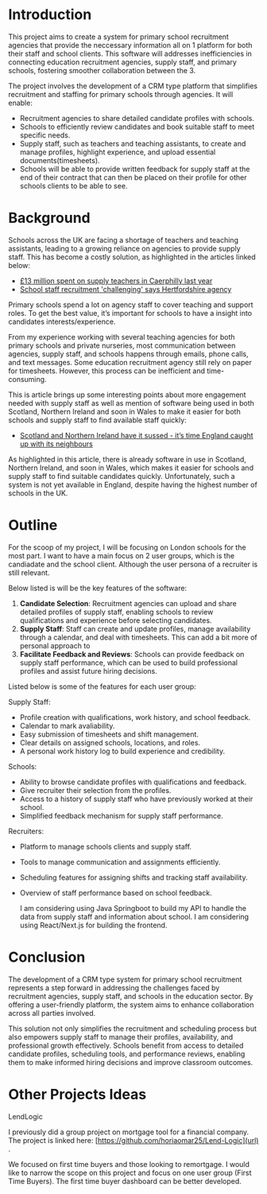 # Introduction
This project aims to create a system for primary school recruitment agencies that provide the neccessary information all on 1 platform for both their staff and school clients. This software will addresses inefficiencies in connecting education recruitment agencies, supply staff, and primary schools, fostering smoother collaboration between the 3.

The project involves the development of a CRM type platform that simplifies recruitment and staffing for primary schools through agencies. It will enable:

- Recruitment agencies to share detailed candidate profiles with schools.
- Schools to efficiently review candidates and book suitable staff to meet specific needs.
- Supply staff, such as teachers and teaching assistants, to create and manage profiles, highlight experience, and upload essential documents(timesheets).
- Schools will be able to provide written feedback for supply staff at the end of their contract that can then be placed on their profile for other schools clients to be able to see. 

# Background
Schools across the UK are facing a shortage of teachers and teaching assistants, leading to a growing reliance on agencies to provide supply staff. This has become a costly solution, as highlighted in the articles linked below:  

- [£13 million spent on supply teachers in Caerphilly last year](https://www.southwalesargus.co.uk/news/24509537.13m-spent-caerphilly-supply-teachers-last-year/)
- [School staff recruitment 'challenging' says Hertfordshire agency](https://www.bbc.co.uk/news/uk-england-beds-bucks-herts-64810330)
  
Primary schools spend a lot on agency staff to cover teaching and support roles. To get the best value, it’s important for schools to have a insight into candidates interests/experience. 

From my experience working with several teaching agencies for both primary schools and private nurseries, most communication between agencies, supply staff, and schools happens through emails, phone calls, and text messages. Some education recruitment agency still rely on paper for timesheets. However, this process can be inefficient and time-consuming.  

This is article brings up some interesting points about more engagement needed with supply staff as well as mention of software being used in both Scotland, Northern Ireland and soon in Wales to make it easier for both schools and supply staff to find available staff quickly:
- [Scotland and Northern Ireland have it sussed - it’s time England caught up with its neighbours](https://www.theheadteacher.com/staff-management/recruitment/the-teacher-supply-system-isnt-working)

As highlighted in this article, there is already software in use in Scotland, Northern Ireland, and soon in Wales, which makes it easier for schools and supply staff to find suitable candidates quickly. Unfortunately, such a system is not yet available in England, despite having the highest number of schools in the UK.

# Outline

For the scoop of my project, I will be focusing on London schools for the most part. I want to have a main focus on 2 user groups, which is the candiadate and the school client. Although the user persona of a recruiter is still relevant. 

Below listed is will be the key features of the software:

1. **Candidate Selection**: Recruitment agencies can upload and share detailed profiles of supply staff, enabling schools to review qualifications and experience before selecting candidates.
2. **Supply Staff**: Staff can create and update profiles, manage availability through a calendar, and deal with timesheets. This can add a bit more of personal approach to
3. **Facilitate Feedback and Reviews**: Schools can provide feedback on supply staff performance, which can be used to build professional profiles and assist future hiring decisions.

Listed below is some of the features for each user group:

Supply Staff:
- Profile creation with qualifications, work history, and school feedback.
- Calendar to mark avaliability.
- Easy submission of timesheets and shift management.
- Clear details on assigned schools, locations, and roles.
- A personal work history log to build experience and credibility.
  
Schools:
- Ability to browse candidate profiles with qualifications and feedback.
- Give recruiter their selection from the profiles.
- Access to a history of supply staff who have previously worked at their school.
- Simplified feedback mechanism for supply staff performance.

Recruiters:
- Platform to manage schools clients and supply staff.
- Tools to manage communication and assignments efficiently.
- Scheduling features for assigning shifts and tracking staff availability.
- Overview of staff performance based on school feedback.

  I am considering using Java Springboot to build my API to handle the data from supply staff and information about school.
  I am considering using React/Next.js for building the frontend. 

# Conclusion
The development of a CRM type system for primary school recruitment represents a step forward in addressing the challenges faced by recruitment agencies, supply staff, and schools in the education sector. By offering a user-friendly platform, the system aims to enhance  collaboration across all parties involved. 

This solution not only simplifies the recruitment and scheduling process but also empowers supply staff to manage their profiles, availability, and professional growth effectively. Schools benefit from access to detailed candidate profiles, scheduling tools, and performance reviews, enabling them to make informed hiring decisions and improve classroom outcomes.

# Other Projects Ideas

LendLogic

I previously did a group project on mortgage tool for a financial company. The project is linked here: [https://github.com/horiaomar25/Lend-Logic](url) .

We focused on first time buyers and those looking to remortgage. I would like to narrow the scope on this project and focus on one user group (First Time Buyers). The first time buyer dashboard can be better developed.




